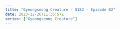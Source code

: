 ```yaml
---
title: "Gyeongseong Creature - S1E2 - Episode 02"
date: 2023-12-26T11:36:57Z
series: ["Gyeongseong Creature"]
---
```



<mux-player stream-type="on-demand"
  src="https://kp3d-my.sharepoint.com/personal/ryoo_kp3d_onmicrosoft_com/_layouts/15/download.aspx?share=Efdy40tOhxZFvCbgRpzHX-0B9bf9AUk6AC4fcpucH5thlQ" prefer-playback="mse" controls>
  </mux-player>
  
  
  <script src="https://cdn.jsdelivr.net/npm/@mux/mux-player"></script>
  
 <script type="application/ld+json">
 {
  "@context": "https://schema.org/",
  "@type": "VideoObject",
  "name": "Gyeongseong Creature - S1E2 - Episode 02",
  "contentUrl": "https://stream.mux.com/bZgR154aNVuUmeC1XF8epdT9T9G5I01eMKFqqxGBfxcs.m3u8",
  "thumbnailUrl": "https://www.themoviedb.org/t/p/original/aGuBIB79vDDQKcsQUIF5fa5P07b.jpg?width=314&fit_mode=preserve&time=25",
  "uploadDate": "2023-12-26T11:36:54Z",
}

</script>